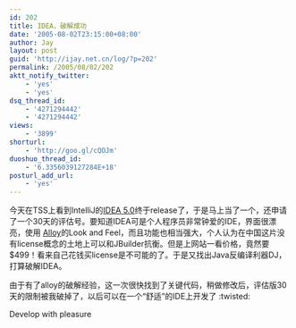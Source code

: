 ```yaml
---
id: 202
title: IDEA，破解成功
date: '2005-08-02T23:15:00+08:00'
author: Jay
layout: post
guid: 'http://ijay.net.cn/log/?p=202'
permalink: /2005/08/02/202
aktt_notify_twitter:
    - 'yes'
    - 'yes'
dsq_thread_id:
    - '4271294442'
    - '4271294442'
views:
    - '3899'
shorturl:
    - 'http://goo.gl/cQOJm'
duoshuo_thread_id:
    - '6.3356039127284E+18'
posturl_add_url:
    - 'yes'
---
```


今天在TSS上看到IntelliJ的<a href="https://www.jetbrains.com/idea/">IDEA 5.0</a>终于release了，于是马上当了一个，还申请了一个30天的评估号。要知道IDEA可是个人程序员非常钟爱的IDE，界面很漂亮，使用 <a href="http://spaces.msn.com/members/scjp/blog/cns!1pQR9YCOilXJCP9-P-lS-BlQ!217.entry">Alloy</a>的Look and Feel，而且功能也相当强大，个人认为在中国这片没有license概念的土地上可以和JBuilder抗衡。但是上网站一看价格，竟然要$499！看来自己花钱买license是不可能的了。于是又找出Java反编译利器DJ，打算破解IDEA。

由于有了alloy的破解经验，这一次很快找到了关键代码，稍做修改后，评估版30天的限制被我破掉了，以后可以在一个“舒适”的IDE上开发了 :twisted:

Develop with pleasure